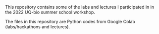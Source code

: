 This repository contains some of the labs and lectures I participated in in the 2022 UQ-bio summer school workshop.  

The files in this repository are Python codes from Google Colab (labs/hackathons and lectures).
